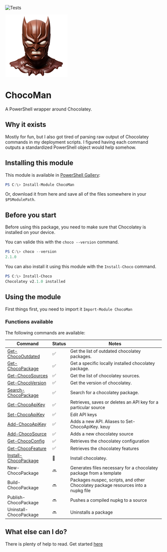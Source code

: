 ![Tests](https://github.com/regg00/ChocoMan/actions/workflows/run-tests.yaml/badge.svg)

<img src="./Docs/icon.png" height="200">

# ChocoMan

A PowerShell wrapper around Chocolatey.

## Why it exists

Mostly for fun, but I also got tired of parsing raw output of Chocolatey commands in my deployment scripts. I figured having each command outputs a standardized PowerShell object would help somehow.

## Installing this module

This module is available in [PowerShell Gallery](https://www.powershellgallery.com/packages/PSPsat):

```powershell
PS C:\> Install-Module ChocoMan
```

Or, download it from here and save all of the files somewhere in your `$PSModulePath`.

## Before you start

Before using this package, you need to make sure that Chocolatey is installed on your device.

You can valide this with the `choco --version` command.

```powershell
PS C:\> choco --version
2.1.0
```

You can also install it using this module with the `Install-Choco` command.

```powershell
PS C:\> Install-Choco
Chocolatey v2.1.0 installed
```

## Using the module

First things first, you need to import it `Import-Module ChocoMan`

### Functions available

The following commands are available:

| Command                                                | Status             | Notes                                                                              |
| ------------------------------------------------------ | ------------------ | ---------------------------------------------------------------------------------- |
| [Get-ChocoOutdated](./Docs/Get-ChocoOutdated.md)       | :white_check_mark: | Get the list of outdated chocolatey packages.                                      |
| [Get-ChocoPackage](./Docs/Get-ChocoPackage.md)         | :white_check_mark: | Get a specific locally installed chocolatey package.                               |
| [Get-ChocoSources](./Docs/Get-ChocoSources.md)         | :white_check_mark: | Get the list of chocolatey sources.                                                |
| [Get-ChocoVersion](./Docs/Get-ChocoVersion.md)         | :white_check_mark: | Get the version of chocolatey.                                                     |
| [Search-ChocoPackage](./Docs/Search-ChocoPackage.md)   | :white_check_mark: | Search for a chocolatey package.                                                   |
| [Get-ChocoApiKey](./Docs/Get-ChocoApiKey.md)           | :white_check_mark: | Retrieves, saves or deletes an API key for a particular source                     |
| [Set-ChocoApiKey](./Docs/Set-ChocoApikey.md)           | :white_check_mark: | Edit API keys                                                                      |
| [Add-ChocoApiKey](./Docs/Set-ChocoApiKey.md)           | :white_check_mark: | Adds a new API. Aliases to Set-ChocoApiKey. keuy                                   |
| [Add-ChocoSource ](./Docs/Add-ChocoSource.md)          | :white_check_mark: | Adds a new chocolatey source                                                       |
| [Get-ChocoConfig ](./Docs/Get-ChocoConfig.md)          | :white_check_mark: | Retrieves the chocolatey configuration                                             |
| [Get-ChocoFeature ](./Docs/Get-ChocoFeature.md)        | :white_check_mark: | Retrieves the chocolatey features                                                  |
| [Install-ChocoPackage](./Docs/Install-ChocoPackage.md) | :lab_coat:         | Install chocolatey.                                                                |
| New-ChocoPackage                                       | :soon:             | Generates files necessary for a chocolatey package from a template                 |
| Build-ChocoPackage                                     | :soon:             | Packages nuspec, scripts, and other Chocolatey package resources into a nupkg file |
| Publish-ChocoPackage                                   | :soon:             | Pushes a compiled nupkg to a source                                                |
| Uninstall-ChocoPackage                                 | :soon:             | Uninstalls a package                                                               |

## What else can I do?

There is plenty of help to read. Get started [here](./Docs/)
